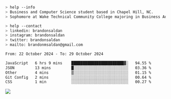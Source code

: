 ````bash
> help --info
> Business and Computer Science student based in Chapel Hill, NC.
> Sophomore at Wake Technical Community College majoring in Business Administration.
````

````bash
> help --contact
> linkedin: brandonsaldan
> instagram: brandonsaldan
> twitter: brandonsaldan
> mailto: brandonmsaldan@gmail.com
````

<!--START_SECTION:waka-->

```txt
From: 22 October 2024 - To: 29 October 2024

JavaScript   6 hrs 9 mins    ███████████████████████▓░   94.55 %
JSON         13 mins         █░░░░░░░░░░░░░░░░░░░░░░░░   03.36 %
Other        4 mins          ▒░░░░░░░░░░░░░░░░░░░░░░░░   01.15 %
Git Config   2 mins          ░░░░░░░░░░░░░░░░░░░░░░░░░   00.64 %
CSS          1 min           ░░░░░░░░░░░░░░░░░░░░░░░░░   00.27 %
```

<!--END_SECTION:waka-->

![](https://komarev.com/ghpvc/?username=brandonsaldan&color=6A8AFF)

